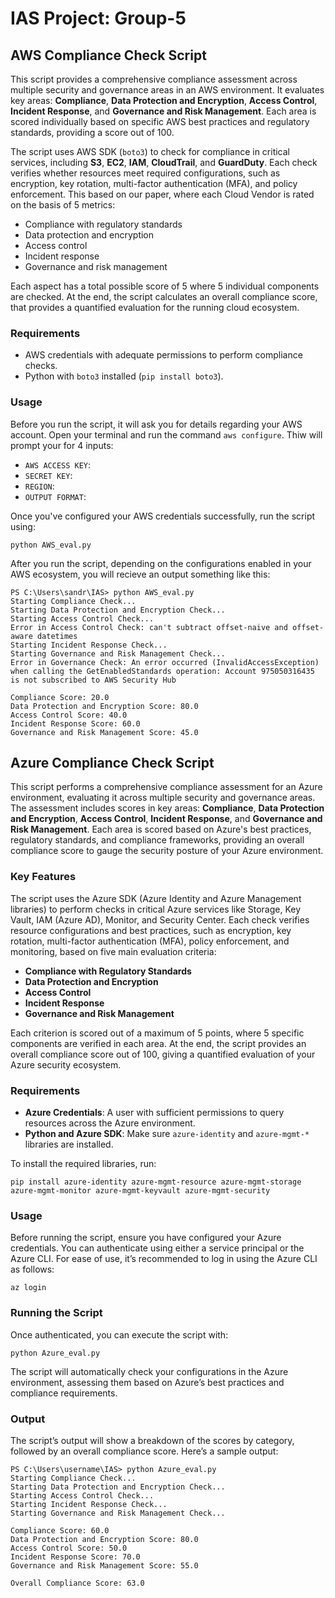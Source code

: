 # IAS Project: Group-5

## AWS Compliance Check Script

This script provides a comprehensive compliance assessment across multiple security and governance areas in an AWS environment. It evaluates key areas: **Compliance**, **Data Protection and Encryption**, **Access Control**, **Incident Response**, and **Governance and Risk Management**. Each area is scored individually based on specific AWS best practices and regulatory standards, providing a score out of 100.

The script uses AWS SDK (`boto3`) to check for compliance in critical services, including **S3**, **EC2**, **IAM**, **CloudTrail**, and **GuardDuty**. Each check verifies whether resources meet required configurations, such as encryption, key rotation, multi-factor authentication (MFA), and policy enforcement. This based on our paper, where each Cloud Vendor is rated on the basis of 5 metrics:
- Compliance with regulatory standards
- Data protection and encryption
- Access control
- Incident response
- Governance and risk management

Each aspect has a total possible score of 5 where 5 individual components are checked. At the end, the script calculates an overall compliance score, that provides a quantified evaluation for the running cloud ecosystem.

### Requirements
- AWS credentials with adequate permissions to perform compliance checks.
- Python with `boto3` installed (`pip install boto3`).

### Usage

Before you run the script, it will ask you for details regarding your AWS account. Open your terminal and run the command `aws configure`. Thiw will prompt your for 4 inputs:
- `AWS ACCESS KEY`:
- `SECRET KEY`:
- `REGION`:
- `OUTPUT FORMAT`:

Once you've configured your AWS credentials successfully, run the script using:
```
python AWS_eval.py
```

After you run the script, depending on the configurations enabled in your AWS ecosystem, you will recieve an output something like this:
```
PS C:\Users\sandr\IAS> python AWS_eval.py
Starting Compliance Check...
Starting Data Protection and Encryption Check...
Starting Access Control Check...
Error in Access Control Check: can't subtract offset-naive and offset-aware datetimes
Starting Incident Response Check...
Starting Governance and Risk Management Check...
Error in Governance Check: An error occurred (InvalidAccessException) when calling the GetEnabledStandards operation: Account 975050316435 is not subscribed to AWS Security Hub

Compliance Score: 20.0
Data Protection and Encryption Score: 80.0
Access Control Score: 40.0
Incident Response Score: 60.0
Governance and Risk Management Score: 45.0
```

## Azure Compliance Check Script

This script performs a comprehensive compliance assessment for an Azure environment, evaluating it across multiple security and governance areas. The assessment includes scores in key areas: **Compliance**, **Data Protection and Encryption**, **Access Control**, **Incident Response**, and **Governance and Risk Management**. Each area is scored based on Azure's best practices, regulatory standards, and compliance frameworks, providing an overall compliance score to gauge the security posture of your Azure environment.

### Key Features

The script uses the Azure SDK (Azure Identity and Azure Management libraries) to perform checks in critical Azure services like Storage, Key Vault, IAM (Azure AD), Monitor, and Security Center. Each check verifies resource configurations and best practices, such as encryption, key rotation, multi-factor authentication (MFA), policy enforcement, and monitoring, based on five main evaluation criteria:

- **Compliance with Regulatory Standards**
- **Data Protection and Encryption**
- **Access Control**
- **Incident Response**
- **Governance and Risk Management**

Each criterion is scored out of a maximum of 5 points, where 5 specific components are verified in each area. At the end, the script provides an overall compliance score out of 100, giving a quantified evaluation of your Azure security ecosystem.

### Requirements

- **Azure Credentials**: A user with sufficient permissions to query resources across the Azure environment.
- **Python and Azure SDK**: Make sure `azure-identity` and `azure-mgmt-*` libraries are installed.

To install the required libraries, run:
```
pip install azure-identity azure-mgmt-resource azure-mgmt-storage azure-mgmt-monitor azure-mgmt-keyvault azure-mgmt-security
```

### Usage

Before running the script, ensure you have configured your Azure credentials. You can authenticate using either a service principal or the Azure CLI. For ease of use, it’s recommended to log in using the Azure CLI as follows:
```
az login
```

### Running the Script

Once authenticated, you can execute the script with:

```
python Azure_eval.py
```

The script will automatically check your configurations in the Azure environment, assessing them based on Azure’s best practices and compliance requirements.

### Output

The script’s output will show a breakdown of the scores by category, followed by an overall compliance score. Here’s a sample output:

```
PS C:\Users\username\IAS> python Azure_eval.py
Starting Compliance Check...
Starting Data Protection and Encryption Check...
Starting Access Control Check...
Starting Incident Response Check...
Starting Governance and Risk Management Check...

Compliance Score: 60.0
Data Protection and Encryption Score: 80.0
Access Control Score: 50.0
Incident Response Score: 70.0
Governance and Risk Management Score: 55.0

Overall Compliance Score: 63.0
```





